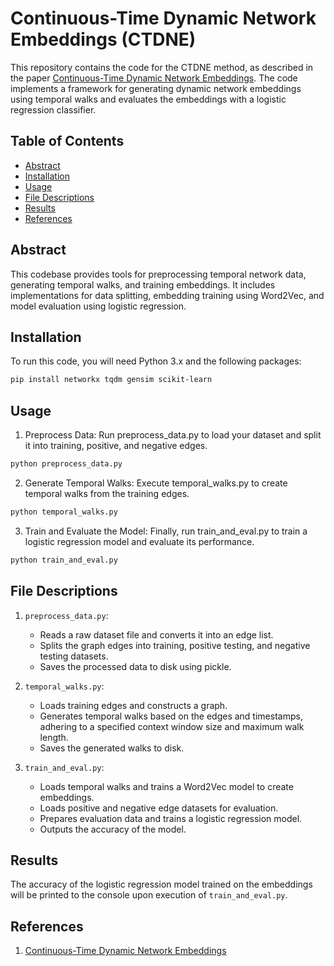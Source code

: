 # Continuous-Time Dynamic Network Embeddings (CTDNE)

This repository contains the code for the CTDNE method, as described in the paper [Continuous-Time Dynamic Network Embeddings](https://dl.acm.org/doi/fullHtml/10.1145/3184558.3191526). The code implements a framework for generating dynamic network embeddings using temporal walks and evaluates the embeddings with a logistic regression classifier.

## Table of Contents
- [Abstract](#abstract)
- [Installation](#installation)
- [Usage](#usage)
- [File Descriptions](#file-descriptions)
- [Results](#results)
- [References](#references)

## Abstract
This codebase provides tools for preprocessing temporal network data, generating temporal walks, and training embeddings. It includes implementations for data splitting, embedding training using Word2Vec, and model evaluation using logistic regression.

## Installation
To run this code, you will need Python 3.x and the following packages:

```bash
pip install networkx tqdm gensim scikit-learn
```
## Usage
1. Preprocess Data: Run preprocess_data.py to load your dataset and split it into training, positive, and negative edges.

```bash
python preprocess_data.py
```

2. Generate Temporal Walks: Execute temporal_walks.py to create temporal walks from the training edges.
```bash
python temporal_walks.py
```

3. Train and Evaluate the Model: Finally, run train_and_eval.py to train a logistic regression model and evaluate its performance.

```bash
python train_and_eval.py
```

## File Descriptions
1. ```preprocess_data.py```:
    - Reads a raw dataset file and converts it into an edge list.
    - Splits the graph edges into training, positive testing, and negative testing datasets.
    - Saves the processed data to disk using pickle.

2. ```temporal_walks.py```:
    - Loads training edges and constructs a graph.
    - Generates temporal walks based on the edges and timestamps, adhering to a specified context window size and maximum walk length.
    - Saves the generated walks to disk.

3. ```train_and_eval.py```:
    - Loads temporal walks and trains a Word2Vec model to create embeddings.
    - Loads positive and negative edge datasets for evaluation.
    - Prepares evaluation data and trains a logistic regression model.
    - Outputs the accuracy of the model.

## Results
The accuracy of the logistic regression model trained on the embeddings will be printed to the console upon execution of ```train_and_eval.py```.

## References
1. [Continuous-Time Dynamic Network Embeddings](https://dl.acm.org/doi/fullHtml/10.1145/3184558.3191526)